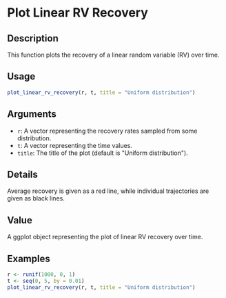 # Plot Linear RV Recovery

## Description

This function plots the recovery of a linear random variable (RV) over time.

## Usage

```r
plot_linear_rv_recovery(r, t, title = "Uniform distribution")
```

## Arguments

* `r`: A vector representing the recovery rates sampled from some distribution.
* `t`: A vector representing the time values.
* `title`: The title of the plot (default is "Uniform distribution").

## Details

Average recovery is given as a red line, while individual trajectories are given as black lines.

## Value

A ggplot object representing the plot of linear RV recovery over time.

## Examples

```r
r <- runif(1000, 0, 1)
t <- seq(0, 5, by = 0.01)
plot_linear_rv_recovery(r, t, title = "Uniform distribution")
```


